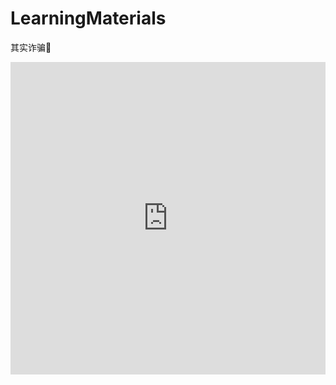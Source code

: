 # LearningMaterials

其实诈骗🤣

<p align="center">
<iframe src="https://player.bilibili.com/player.html?aid=80433022&bvid=BV1GJ411x7h7&cid=137649199&page=1" width="100%" height="500" scrolling="no" border="0" frameborder="no" framespacing="0" allowfullscreen="true"> </iframe>
</p>
